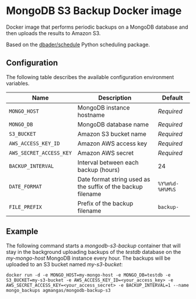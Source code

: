 # MongoDB S3 Backup Docker image

Docker image that performs periodic backups on a MongoDB database and then uploads the results to Amazon S3.

Based on the [dbader/schedule](https://github.com/dbader/schedule) Python scheduling package.

## Configuration

The following table describes the available configuration environment variables.

Name | Description | Default
--- | --- | ---
`MONGO_HOST` | MongoDB instance hostname | *Required*
`MONGO_DB` | MongoDB database name | *Required*
`S3_BUCKET` | Amazon S3 bucket name | *Required*
`AWS_ACCESS_KEY_ID` | Amazon AWS access key | *Required*
`AWS_SECRET_ACCESS_KEY` | Amazon AWS secret | *Required*
`BACKUP_INTERVAL` | Interval between each backup (hours) | 24
`DATE_FORMAT` | Date format string used as the suffix of the backup filename | `%Y%m%d-%H%M%S`
`FILE_PREFIX` | Prefix of the backup filename | `backup-`

## Example

The following command starts a *mongodb-s3-backup* container that will stay in the background uploading backups of the *testdb* database on the *my-mongo-host* MongoDB instance every hour. The backups will be uploaded to an S3 bucket named *my-s3-bucket*:

```
docker run -d -e MONGO_HOST=my-mongo-host -e MONGO_DB=testdb -e S3_BUCKET=my-s3-bucket -e AWS_ACCESS_KEY_ID=<your_access_key> -e AWS_SECRET_ACCESS_KEY=<your_access_secret> -e BACKUP_INTERVAL=1 --name mongo_backups agmangas/mongodb-backup-s3
```
